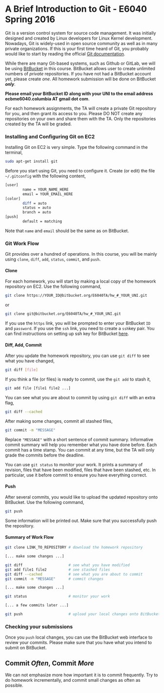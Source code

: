 # A Brief Introduction to Git - E6040 Spring 2016

Git is a version control system for source code management. It was
initially designed and created by Linux developers for Linux Kernel development.
Nowadays, Git is widely-used in open source community as well as in many private
organizations. If this is your first time heard of Git, you probably would like
to start by reading the official [Git documentation](http://git-scm.com/documentation).

While there are many Git-based systems, such as Github or GitLab, we will
be using [BitBucket](https://bitbucket.org/) in this course. BitBucket allows
user to create unlimited numbers of _private_ repositories. If you have not
had a BitBucket account yet, please create *one*. All homework submission
will be done on BitBucket **_only_**.

**Please email your BitBucket ID along with your UNI to the email address
ecbme6040.columbia AT gmail dot com**.

For each homework assignments, the TA will create a private Git repository
for you, and then grant its access to you. Please DO NOT create any
repositories on your own and share them with the TA. Only the repositories
created by the TA will be graded.

### Installing and Configuring Git on EC2

Installing Git on EC2 is very simple. Type the following command in the
terminal,

```bash
sudo apt-get install git
```

Before you start using Git, you need to configure it. Create (or edit) the file
`~/.gitconfig` with the following content,

```bash
[user]
        name = YOUR_NAME_HERE
        email = YOUR_EMAIL_HERE
[color]
        diff = auto
        status = auto
        branch = auto
[push]
        default = matching
```

Note that `name` and `email` should be the same as on BitBucket.

### Git Work Flow

Git provides over a hundred of operations. In this course, you
will be mainly using `clone`, `diff`, `add`, `status`, `commit`, and `push`.

#### Clone
For each homework, you will start by making a local copy of the
homework repository on EC2. Use the following command,

```bash
git clone https://YOUR_ID@bitbucket.org/E6040TA/hw_#_YOUR_UNI.git
```
or
```bash
git clone git@bitbucket.org/E6040TA/hw_#_YOUR_UNI.git
```

If you use the `https` link, you will be prompted to enter your
BitBucket `ID` and `password`. If you use the `ssh` link, you
need to create a `ssh`key pair. You can find instructions on
setting up ssh key for BitBucket
[here](https://confluence.atlassian.com/bitbucket/set-up-ssh-for-git-728138079.html).

#### Diff, Add, Commit
After you update the homework repository, you can use `git diff` to see what
you have changed,

```bash
git diff [file]
```

If you think a file (or files) is ready to commit, use the `git add` to stash
it,

```bash
git add file [file1 file2 ...]
```

You can see what you are about to commit by using `git diff` with an extra flag,

```bash
git diff --cached
```

After making some changes, commit all stashed files,

```bash
git commit -m "MESSAGE"

```

Replace `"MESSAGE"` with a short sentence of commit summary. Informative commit
summary will help you remember what you have done before. Each commit has
a time stamp. You can commit at any time, but the TA will only grade the
commits before the deadline.

You can use `git status` to monitor your work. It prints a summary of revision,
files that have been modified, files that have been stashed, etc. In particular,
use it before commit to ensure you have everything correct.


#### Push

After several commits, you would like to upload the updated repository onto
BitBucket. Use the following command,

```bash
git push
```

Some information will be printed out. Make sure that you successfully push the
repository.

#### Summary of Work Flow

```bash
git clone LINK_TO_REPOSITORY # download the homework repository

[... make some changes ...]

git diff                     # see what you have modified
git add file1 file2          # see stashed files
git diff --cached            # see what you are about to commit
git commit -m "MESSAGE"      # commit changes

[... make some changes ...]

git status                   # monitor your work

[... a few commits later ...]

git push                     # upload your local changes onto BitBucket
```

### Checking your submissions
Once you `push` local changes, you can use the BitBucket web interface to
review your commits. Please make sure that you have what you intend to submit
on BitBucket.

## Commit _Often_, Commit _More_
We can not emphasize more how important it is to commit frequently. Try to do
homework incrementally, and commit small changes as often as possible.
